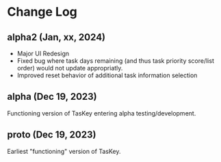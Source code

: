 # Change Log

## alpha2 (Jan, xx, 2024)

<ul>
<li>Major UI Redesign</li>

<li>Fixed bug where task days remaining (and thus task priority score/list
order) would not update appropriatly.</li> 

<li>Improved reset behavior of additional task information selection</li>


</ul>


## alpha (Dec 19, 2023)

Functioning version of TasKey entering alpha testing/development.

## proto (Dec 19, 2023)

Earliest "functioning" version of TasKey.
